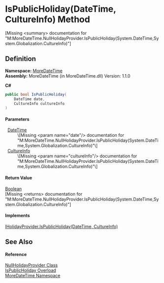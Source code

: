 # IsPublicHoliday(DateTime, CultureInfo) Method


\[Missing &lt;summary&gt; documentation for "M:MoreDateTime.NullHolidayProvider.IsPublicHoliday(System.DateTime,System.Globalization.CultureInfo)"\]



## Definition
**Namespace:** <a href="a0cf3e49-c538-3a00-719c-0d43250a2ae2">MoreDateTime</a>  
**Assembly:** MoreDateTime (in MoreDateTime.dll) Version: 1.1.0

**C#**
``` C#
public bool IsPublicHoliday(
	DateTime date,
	CultureInfo cultureInfo
)
```



#### Parameters
<dl><dt>  <a href="https://learn.microsoft.com/dotnet/api/system.datetime" target="_blank" rel="noopener noreferrer">DateTime</a></dt><dd>\[Missing &lt;param name="date"/&gt; documentation for "M:MoreDateTime.NullHolidayProvider.IsPublicHoliday(System.DateTime,System.Globalization.CultureInfo)"\]</dd><dt>  <a href="https://learn.microsoft.com/dotnet/api/system.globalization.cultureinfo" target="_blank" rel="noopener noreferrer">CultureInfo</a></dt><dd>\[Missing &lt;param name="cultureInfo"/&gt; documentation for "M:MoreDateTime.NullHolidayProvider.IsPublicHoliday(System.DateTime,System.Globalization.CultureInfo)"\]</dd></dl>

#### Return Value
<a href="https://learn.microsoft.com/dotnet/api/system.boolean" target="_blank" rel="noopener noreferrer">Boolean</a>  
\[Missing &lt;returns&gt; documentation for "M:MoreDateTime.NullHolidayProvider.IsPublicHoliday(System.DateTime,System.Globalization.CultureInfo)"\]

#### Implements
<a href="d49a899e-fc40-0fcb-4fc7-9d376f4195d1">IHolidayProvider.IsPublicHoliday(DateTime, CultureInfo)</a>  


## See Also


#### Reference
<a href="55918815-af94-9aa3-7288-f5b5c3c35a90">NullHolidayProvider Class</a>  
<a href="fcb30365-e575-73c2-461a-a22b2a674ab6">IsPublicHoliday Overload</a>  
<a href="a0cf3e49-c538-3a00-719c-0d43250a2ae2">MoreDateTime Namespace</a>  
